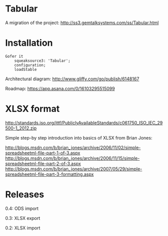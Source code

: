# Tabular
A migration of the project: http://ss3.gemtalksystems.com/ss/Tabular.html

# Installation

    Gofer it 
        squeaksource3: 'Tabular';
        configuration;
        loadStable

Architectural diagram: http://www.gliffy.com/go/publish/6148167

Roadmap: https://app.asana.com/0/16103295515099

# XLSX format

http://standards.iso.org/ittf/PubliclyAvailableStandards/c061750_ISO_IEC_29500-1_2012.zip

Simple step-by step introduction into basics of XLSX from Brian Jones:

http://blogs.msdn.com/b/brian_jones/archive/2006/11/02/simple-spreadsheetml-file-part-1-of-3.aspx
http://blogs.msdn.com/b/brian_jones/archive/2006/11/15/simple-spreadsheetml-file-part-2-of-3.aspx
http://blogs.msdn.com/b/brian_jones/archive/2007/05/29/simple-spreadsheetml-file-part-3-formatting.aspx

# Releases

0.4: ODS import

0.3: XLSX export

0.2: XLSX import
